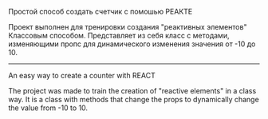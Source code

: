 Простой способ создать счетчик с помошью РЕАКТЕ

Проект выполнен для тренировки создания "реактивных элементов" Классовым способом.
Представляет из себя класс с  методами, изменяющими пропс для динамического изменения значения от -10 до 10.
______________________________________________

An easy way to create a counter with REACT

The project was made to train the creation of "reactive elements" in a class way.
It is a class with methods that change the props to dynamically change the value from -10 to 10.
